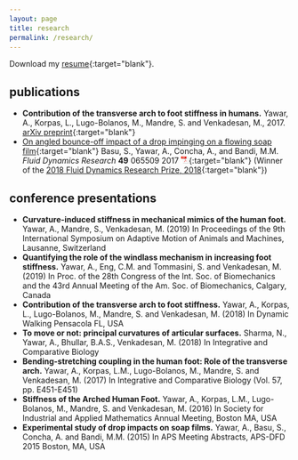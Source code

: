```yaml
---
layout: page
title: research
permalink: /research/
---
```


<!-- ## projects -->
<!-- ![Pdflogo](/assets/pdflogo.png) -->


<!-- # Transverse arch foot stiffness
Should talk about the work done so far, as well as the proposed modulation work.

# Surface curvature articulation
Blah

# Variable stiffness joint
Blah

# Soap films and drops 
Blah -->
Download my [resume](../assets/yawar-resume.pdf){:target="blank"}.

## publications
+ **Contribution of the transverse arch to foot stiffness in humans.** Yawar, A., Korpas, L., Lugo-Bolanos, M., Mandre, S. and Venkadesan, M., 2017. [arXiv preprint](https://arxiv.org/pdf/1706.04610.pdf){:target="blank"}
+ [On angled bounce-off impact of a drop impinging on a flowing soap film](http://iopscience.iop.org/article/10.1088/1873-7005/aa9280){:target="blank"} Basu, S., Yawar, A., Concha, A., and Bandi, M.M. *Fluid Dynamics Research* **49** 065509 2017 [![Download pdf](/assets/pdflogo.png)](../assets/basu2017.pdf){:target="blank"} (Winner of the [2018 Fluid Dynamics Research Prize, 2018](https://iopscience.iop.org/journal/1873-7005/page/Awards){:target="blank"})

## conference presentations
+ **Curvature-induced stiffness in mechanical mimics of the human foot.** Yawar, A., Mandre, S., Venkadesan, M. (2019) In Proceedings of the 9th International Symposium on Adaptive Motion of Animals and Machines, Lausanne, Switzerland
+ **Quantifying the role of the windlass mechanism in increasing foot stiffness.** Yawar, A., Eng, C.M. and Tommasini, S. and Venkadesan, M. (2019) In Proc. of the 28th Congress of the Int. Soc. of Biomechanics and the 43rd Annual Meeting of the Am. Soc. of Biomechanics, Calgary, Canada
+ **Contribution of the transverse arch to foot stiffness.** Yawar, A., Korpas, L., Lugo-Bolanos, M., Mandre, S. and Venkadesan, M. (2018) In Dynamic Walking Pensacola FL, USA
+ **To move or not: principal curvatures of articular surfaces.** Sharma, N., Yawar, A., Bhullar, B.A.S., Venkadesan, M. (2018) In Integrative and Comparative Biology
+ **Bending-stretching coupling in the human foot: Role of the transverse arch.** Yawar, A., Korpas, L.M., Lugo-Bolanos, M., Mandre, S. and Venkadesan, M. (2017)  In Integrative and Comparative Biology (Vol. 57, pp. E451-E451)
+ **Stiffness of the Arched Human Foot.** Yawar, A., Korpas, L.M., Lugo-Bolanos, M., Mandre, S. and Venkadesan, M. (2016) In Society for Industrial and Applied Mathematics Annual Meeting, Boston MA, USA
+ **Experimental study of drop impacts on soap films.** Yawar, A., Basu, S., Concha, A. and Bandi, M.M. (2015) In APS Meeting Abstracts, APS-DFD 2015 Boston, MA, USA
